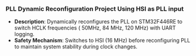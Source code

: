 ### PLL Dynamic Reconfiguration Project Using HSI as PLL input
- **Description**: Dynamically reconfigures the PLL on STM32F446RE to switch HCLK frequencies ( 50MHz, 84 MHz, 120 MHz) with UART logging.
- **Safety Mechanism**: Switches to HSI (16 MHz) before reconfiguring PLL to maintain system stability during clock changes.